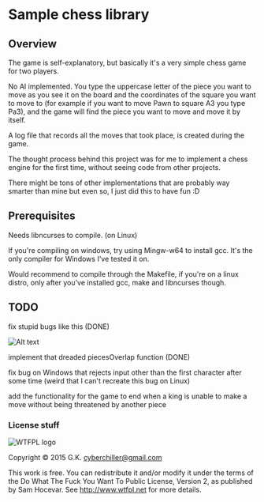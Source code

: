 # Sample chess library
## Overview

The game is self-explanatory, but basically it's a very simple chess game for two players.

No AI implemented. You type the uppercase letter of the piece you want 
to move as you see it on the board and the coordinates of the square you want to move to 
(for example if you want to move Pawn to square A3 you type Pa3), and the game will find the piece you want to move
and move it by itself.

A log file that records all the moves that took place, is created during the game.

The thought process behind this project was for me to implement a chess engine for the first time, without seeing
code from other projects.

There might be tons of other implementations that are probably way smarter than mine but even so, I just did this to have fun :D

## Prerequisites

Needs libncurses to compile. (on Linux)

If you're compiling on windows, try using Mingw-w64 to install gcc. It's the only compiler for Windows I've tested it on.

Would recommend to compile through the Makefile, if you're on a linux distro, only after you've installed
gcc, make and libncurses though.

## TODO

fix stupid bugs like this (DONE)

![Alt text](http://i.imgur.com/u7DMUjg.png)

implement that dreaded piecesOverlap function (DONE)

fix bug on Windows that rejects input other than the first character after some time (weird that I can't recreate this bug on Linux)

add the functionality for the game to end when a king is unable to make a move without being threatened by another piece

### License stuff

![WTFPL logo](http://www.wtfpl.net/wp-content/uploads/2012/12/logo-220x1601.png)

Copyright © 2015 G.K. <cyberchiller@gmail.com>

This work is free. You can redistribute it and/or modify it under the
terms of the Do What The Fuck You Want To Public License, Version 2,
as published by Sam Hocevar. See http://www.wtfpl.net for more details.
